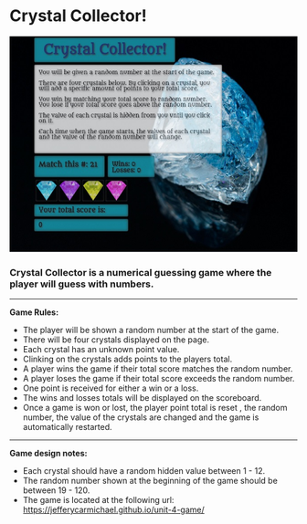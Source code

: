 # **Crystal Collector!**
![GitHub Logo](/assets/images/crystal.jpg)
### Crystal Collector is a numerical guessing game where the player will guess with numbers.

---
**Game Rules:**
* The player will be shown a random number at the start of the game.
* There will be four crystals displayed on the page.
* Each crystal has an unknown point value.
* Clinking on the crystals adds points to the players total.
* A player wins the game if their total score matches the random number.
* A player loses the game if their total score exceeds the random number.
* One point is received for either a win or a loss.
* The wins and losses totals will be displayed on the scoreboard.
* Once a game is won or lost, the player point total is reset , the random number,
   the value of the crystals are changed and the game is automatically restarted.
 

---
**Game design notes:**
* Each crystal should have a random hidden value between 1 - 12.
* The random number shown at the beginning of the game should be between 19 - 120.
* The game is located at the following url: https://jefferycarmichael.github.io/unit-4-game/
